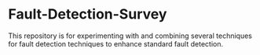 # Fault-Detection-Survey
This repository is for experimenting with and combining several techniques for fault detection techniques to enhance standard fault detection.
